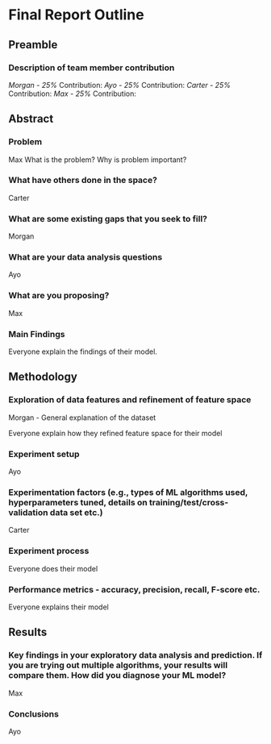 # Final Report Outline

## Preamble
### Description of team member contribution
*Morgan - 25%*
Contribution:
*Ayo - 25%*
Contribution:
*Carter - 25%*
Contribution:
*Max - 25%*
Contribution:

## Abstract
### Problem
Max
What is the problem?
Why is problem important?

### What have others done in the space?
Carter

### What are some existing gaps that you seek to fill?
Morgan

### What are your data analysis questions
Ayo

### What are you proposing?
Max

### Main Findings
Everyone explain the findings of their model.


## Methodology

### Exploration of data features and refinement of feature space
Morgan - General explanation of the dataset

Everyone explain how they refined feature space for their model
### Experiment setup
Ayo

### Experimentation factors (e.g., types of ML algorithms used, hyperparameters tuned, details on training/test/cross-validation data set etc.)
Carter
### Experiment process
Everyone does their model
### Performance metrics - accuracy, precision, recall, F-score etc.
Everyone explains their model
## Results
### Key findings in your exploratory data analysis and prediction. If you are trying out multiple algorithms, your results will compare them. How did you diagnose your ML model?
Max
### Conclusions 
Ayo